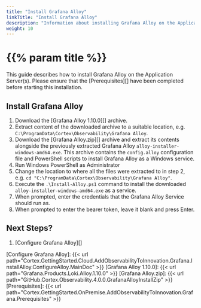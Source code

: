 ```yaml
---
title: "Install Grafana Alloy"
linkTitle: "Install Grafana Alloy"
description: "Information about installing Grafana Alloy on the Application Server(s)."
weight: 10
---
```


# {{% param title %}}

This guide describes how to install Grafana Alloy on the Application Server(s). Please ensure that the [Prerequisites][] have been completed before starting this installation.

## Install Grafana Alloy

1. Download the [Grafana Alloy 1.10.0][] archive.
1. Extract content of the downloaded archive to a suitable location, e.g. `C:\ProgramData\Cortex\Observability\Grafana Alloy`.
1. Download the [Grafana Alloy.zip][] archive and extract its contents alongside the previously extracted Grafana Alloy `alloy-installer-windows-amd64.exe`.
This archive contains the `config.alloy` configuration file and PowerShell scripts to install Grafana Alloy as a Windows service.
1. Run Windows PowerShell as Administrator
1. Change the location to where all the files were extracted to in step 2, e.g. `cd "C:\ProgramData\Cortex\Observability\Grafana Alloy"`.
1. Execute the `.\Install-Alloy.ps1` command to install the downloaded `alloy-installer-windows-amd64.exe` as a service.
1. When prompted, enter the credentials that the Grafana Alloy Service should run as.
1. When prompted to enter the bearer token, leave it blank and press Enter.

## Next Steps?

1. [Configure Grafana Alloy][]

[Configure Grafana Alloy]: {{< url path="Cortex.GettingStarted.Cloud.AddObservabilityToInnovation.Grafana.InstallAlloy.ConfigureAlloy.MainDoc" >}}
[Grafana Alloy 1.10.0]:  {{< url path="Grafana.Products.Loki.Alloy.1.10.0" >}}
[Grafana Alloy.zip]: {{< url path="GitHub.Cortex.Observability.4.0.0.GrafanaAlloyInstallZip" >}}
[Prerequisites]: {{< url path="Cortex.GettingStarted.OnPremise.AddObservabilityToInnovation.Grafana.Prerequisites" >}}
